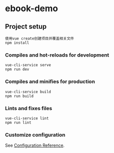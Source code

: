 # ebook-demo

## Project setup
```
使用vue create创建项目并覆盖相关文件
npm install
```

### Compiles and hot-reloads for development
```
vue-cli-service serve
npm run dev
```

### Compiles and minifies for production
```
vue-cli-service build
npm run build
```

### Lints and fixes files
```
vue-cli-service lint
npm run lint
```

### Customize configuration
See [Configuration Reference](https://cli.vuejs.org/config/).
